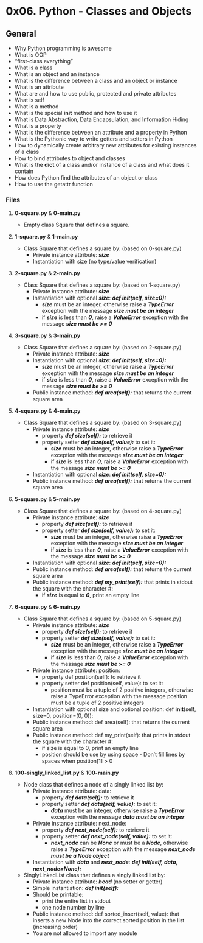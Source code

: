 # 0x06. Python - Classes and Objects

## General
   - Why Python programming is awesome
   - What is OOP
   - “first-class everything”
   - What is a class
   - What is an object and an instance
   - What is the difference between a class and an object or instance
   - What is an attribute
   - What are and how to use public, protected and private attributes
   - What is self
   - What is a method
   - What is the special __init__ method and how to use it
   - What is Data Abstraction, Data Encapsulation, and Information Hiding
   - What is a property
   - What is the difference between an attribute and a property in Python
   - What is the Pythonic way to write getters and setters in Python
   - How to dynamically create arbitrary new attributes for existing instances of a class
   - How to bind attributes to object and classes
   - What is the __dict__ of a class and/or instance of a class and what does it contain
   - How does Python find the attributes of an object or class
   - How to use the getattr function

### Files

1. **0-square.py** & **0-main.py**
   - Empty class Square that defines a square.

2. **1-square.py** & **1-main.py**
   - Class Square that defines a square by: (based on 0-square.py)
     - Private instance attribute: ***size***
     - Instantiation with size (no type/value verification)

3. **2-square.py** & **2-main.py**
   - Class Square that defines a square by: (based on 1-square.py)
     - Private instance attribute: ***size***
     - Instantiation with optional ***size***: ***def __init__(self, size=0):***
       - ***size*** must be an integer, otherwise raise a ***TypeError*** exception with the message ***size must be an integer***
       - if ***size*** is less than ***0***, raise a ***ValueError*** exception with the message ***size must be >= 0***

4. **3-square.py** & **3-main.py**
   - Class Square that defines a square by: (based on 2-square.py)
     - Private instance attribute: ***size***
     - Instantiation with optional ***size***: ***def __init__(self, size=0):***
       - ***size*** must be an integer, otherwise raise a ***TypeError*** exception with the message ***size must be an integer***
       - if ***size*** is less than ***0***, raise a ***ValueError*** exception with the message ***size must be >= 0***
     - Public instance method: ***def area(self):*** that returns the current square area

5. **4-square.py** & **4-main.py**
   - Class Square that defines a square by: (based on 3-square.py)
     - Private instance attribute: ***size***
       - property ***def size(self):*** to retrieve it
       - property setter ***def size(self, value):*** to set it:
         - ***size*** must be an integer, otherwise raise a ***TypeError*** exception with the message ***size must be an integer***
         - if ***size*** is less than ***0***, raise a ***ValueError*** exception with the message ***size must be >= 0***
     - Instantiation with optional ***size***: ***def __init__(self, size=0):***
     - Public instance method: ***def area(self):*** that returns the current square area 

6. **5-square.py** & **5-main.py**
   - Class Square that defines a square by: (based on 4-square.py)
     - Private instance attribute: ***size***
       - property ***def size(self):*** to retrieve it
       - property setter ***def size(self, value):*** to set it:
         - ***size*** must be an integer, otherwise raise a ***TypeError*** exception with the message ***size must be an integer***
         - if ***size*** is less than ***0***, raise a ***ValueError*** exception with the message ***size must be >= 0***
     - Instantiation with optional ***size***: ***def __init__(self, size=0):***
     - Public instance method: ***def area(self):*** that returns the current square area
     - Public instance method: ***def my_print(self):*** that prints in stdout the square with the character #:
       - if ***size*** is equal to ***0***, print an empty line

7. **6-square.py** & **6-main.py**
   - Class Square that defines a square by: (based on 5-square.py)
     - Private instance attribute: ***size***
       - property ***def size(self):*** to retrieve it
       - property setter ***def size(self, value):*** to set it:
         - ***size*** must be an integer, otherwise raise a ***TypeError*** exception with the message ***size must be an integer***
         - if ***size*** is less than ***0***, raise a ***ValueError*** exception with the message ***size must be >= 0***
     - Private instance attribute: position:
       - property def position(self): to retrieve it
       - property setter def position(self, value): to set it:
         - position must be a tuple of 2 positive integers, otherwise raise a TypeError exception with the message position must be a tuple of 2 positive integers
     - Instantiation with optional size and optional position: def __init__(self, size=0, position=(0, 0)):
     - Public instance method: def area(self): that returns the current square area
     - Public instance method: def my_print(self): that prints in stdout the square with the character #:
       - if size is equal to 0, print an empty line
       - position should be use by using space - Don’t fill lines by spaces when position[1] > 0

8. **100-singly_linked_list.py** & **100-main.py**
   - Node class that defines a node of a singly linked list by:
     - Private instance attribute: data:
       - property ***def data(self):*** to retrieve it
       - property setter ***def data(self, value):*** to set it:
         - ***data*** must be an integer, otherwise raise a ***TypeError*** exception with the message ***data must be an integer***
     - Private instance attribute: next_node:
       - property ***def next_node(self):*** to retrieve it
       - property setter ***def next_node(self, value):*** to set it:
         - ***next_node*** can be ***None*** or must be a ***Node***, otherwise raise a ***TypeError*** exception with the message ***next_node must be a Node object***
     - Instantiation with ***data*** and ***next_node***: ***def __init__(self, data, next_node=None):***
   - SinglyLinkedList class that defines a singly linked list by:
     - Private instance attribute: ***head*** (no setter or getter)
     - Simple instantiation: ***def __init__(self):***
     - Should be printable:
       - print the entire list in stdout
       - one node number by line
     - Public instance method: def sorted_insert(self, value): that inserts a new Node into the correct sorted position in the list (increasing order)
     - You are not allowed to import any module

